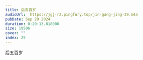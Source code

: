 ```yaml
---
title: 后五百岁
audioUrl:  https://jgj-r2.pingfury.top/jin-gang-jing-29.m4a
pubDate: Sep 29 2024
duration: 0:20:13.818000
size: 19506
cover: ""
index: 29
---
```

后五百岁